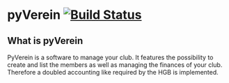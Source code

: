 # pyVerein [![Build Status](https://travis-ci.org/HamburgerJungeJr/pyVerein.svg?branch=master)](https://travis-ci.org/HamburgerJungeJr/pyVerein)

## What is pyVerein
PyVerein is a software to manage your club. It features the possibility to create and list the members as well as managing the finances of your club. Therefore a doubled accounting like required by the HGB is implemented.